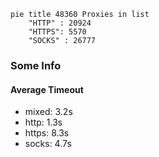 
```mermaid
pie title 48360 Proxies in list
    "HTTP" : 20924
    "HTTPS": 5570
    "SOCKS" : 26777
```

### Some Info
#### Average Timeout

- mixed: 3.2s
- http: 1.3s
- https: 8.3s
- socks: 4.7s